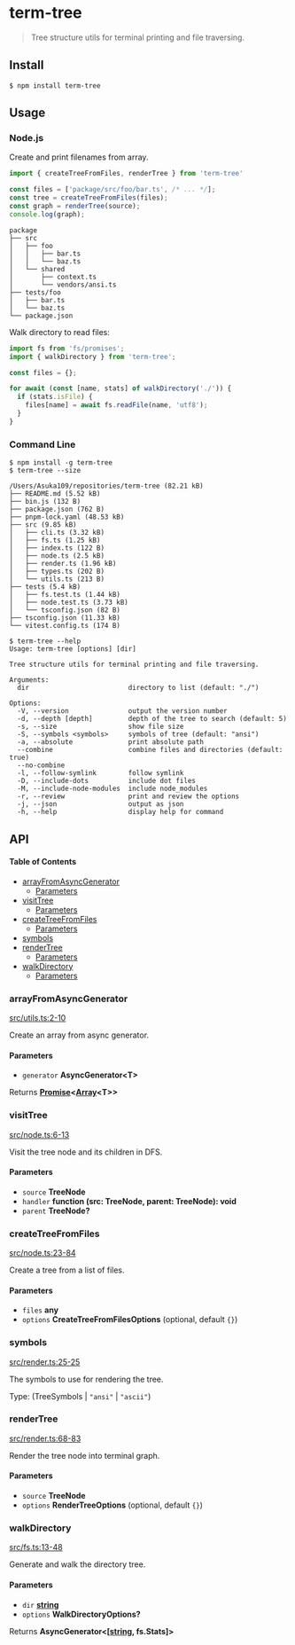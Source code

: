 # term-tree

> Tree structure utils for terminal printing and file traversing.

## Install

    $ npm install term-tree

## Usage

### Node.js

Create and print filenames from array.

```js
import { createTreeFromFiles, renderTree } from 'term-tree'

const files = ['package/src/foo/bar.ts', /* ... */];
const tree = createTreeFromFiles(files);
const graph = renderTree(source);
console.log(graph);
```

    package
    ├── src
    │   ├── foo
    │   │   ├── bar.ts
    │   │   └── baz.ts
    │   └── shared
    │       ├── context.ts
    │       └── vendors/ansi.ts
    ├── tests/foo
    │   ├── bar.ts
    │   └── baz.ts
    └── package.json

Walk directory to read files:

```js
import fs from 'fs/promises';
import { walkDirectory } from 'term-tree';

const files = {};

for await (const [name, stats] of walkDirectory('./')) {
  if (stats.isFile) {
    files[name] = await fs.readFile(name, 'utf8');
  }
}
```

### Command Line

    $ npm install -g term-tree
    $ term-tree --size

    /Users/Asuka109/repositories/term-tree (82.21 kB)
    ├── README.md (5.52 kB)
    ├── bin.js (132 B)
    ├── package.json (762 B)
    ├── pnpm-lock.yaml (48.53 kB)
    ├── src (9.85 kB)
    │   ├── cli.ts (3.32 kB)
    │   ├── fs.ts (1.25 kB)
    │   ├── index.ts (122 B)
    │   ├── node.ts (2.5 kB)
    │   ├── render.ts (1.96 kB)
    │   ├── types.ts (202 B)
    │   └── utils.ts (213 B)
    ├── tests (5.4 kB)
    │   ├── fs.test.ts (1.44 kB)
    │   ├── node.test.ts (3.73 kB)
    │   └── tsconfig.json (82 B)
    ├── tsconfig.json (11.33 kB)
    └── vitest.config.ts (174 B)

<!---->

    $ term-tree --help
    Usage: term-tree [options] [dir]

    Tree structure utils for terminal printing and file traversing.

    Arguments:
      dir                         directory to list (default: "./")

    Options:
      -V, --version               output the version number
      -d, --depth [depth]         depth of the tree to search (default: 5)
      -s, --size                  show file size
      -S, --symbols <symbols>     symbols of tree (default: "ansi")
      -a, --absolute              print absolute path
      --combine                   combine files and directories (default: true)
      --no-combine
      -l, --follow-symlink        follow symlink
      -D, --include-dots          include dot files
      -M, --include-node-modules  include node_modules
      -r, --review                print and review the options
      -j, --json                  output as json
      -h, --help                  display help for command

## API

<!-- Generated by documentation.js. Update this documentation by updating the source code. -->

#### Table of Contents

*   [arrayFromAsyncGenerator](#arrayfromasyncgenerator)
    *   [Parameters](#parameters)
*   [visitTree](#visittree)
    *   [Parameters](#parameters-1)
*   [createTreeFromFiles](#createtreefromfiles)
    *   [Parameters](#parameters-2)
*   [symbols](#symbols)
*   [renderTree](#rendertree)
    *   [Parameters](#parameters-3)
*   [walkDirectory](#walkdirectory)
    *   [Parameters](#parameters-4)

### arrayFromAsyncGenerator

[src/utils.ts:2-10](https://github.com/Asuka109/term-tree/blob/c6441bd863795dde6ff7a8add0913defa924c656/src/utils.ts#L2-L10 "Source code on GitHub")

Create an array from async generator.

#### Parameters

*   `generator` **AsyncGenerator\<T>**&#x20;

Returns **[Promise](https://developer.mozilla.org/docs/Web/JavaScript/Reference/Global_Objects/Promise)<[Array](https://developer.mozilla.org/docs/Web/JavaScript/Reference/Global_Objects/Array)\<T>>**&#x20;

### visitTree

[src/node.ts:6-13](https://github.com/Asuka109/term-tree/blob/c6441bd863795dde6ff7a8add0913defa924c656/src/node.ts#L6-L13 "Source code on GitHub")

Visit the tree node and its children in DFS.

#### Parameters

*   `source` **TreeNode**&#x20;
*   `handler` **function (src: TreeNode, parent: TreeNode): void**&#x20;
*   `parent` **TreeNode?**&#x20;

### createTreeFromFiles

[src/node.ts:23-84](https://github.com/Asuka109/term-tree/blob/c6441bd863795dde6ff7a8add0913defa924c656/src/node.ts#L23-L84 "Source code on GitHub")

Create a tree from a list of files.

#### Parameters

*   `files` **any**&#x20;
*   `options` **CreateTreeFromFilesOptions**  (optional, default `{}`)

### symbols

[src/render.ts:25-25](https://github.com/Asuka109/term-tree/blob/c6441bd863795dde6ff7a8add0913defa924c656/src/render.ts#L25-L25 "Source code on GitHub")

The symbols to use for rendering the tree.

Type: (TreeSymbols | `"ansi"` | `"ascii"`)

### renderTree

[src/render.ts:68-83](https://github.com/Asuka109/term-tree/blob/c6441bd863795dde6ff7a8add0913defa924c656/src/render.ts#L68-L83 "Source code on GitHub")

Render the tree node into terminal graph.

#### Parameters

*   `source` **TreeNode**&#x20;
*   `options` **RenderTreeOptions**  (optional, default `{}`)

### walkDirectory

[src/fs.ts:13-48](https://github.com/Asuka109/term-tree/blob/c6441bd863795dde6ff7a8add0913defa924c656/src/fs.ts#L13-L48 "Source code on GitHub")

Generate and walk the directory tree.

#### Parameters

*   `dir` **[string](https://developer.mozilla.org/docs/Web/JavaScript/Reference/Global_Objects/String)**&#x20;
*   `options` **WalkDirectoryOptions?**&#x20;

Returns **AsyncGenerator<\[[string](https://developer.mozilla.org/docs/Web/JavaScript/Reference/Global_Objects/String), fs.Stats]>**&#x20;
